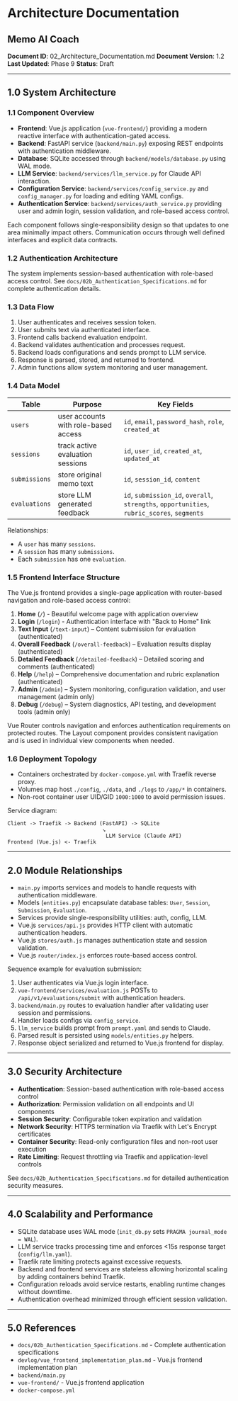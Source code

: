# Architecture Documentation
## Memo AI Coach

**Document ID**: 02_Architecture_Documentation.md
**Document Version**: 1.2
**Last Updated**: Phase 9
**Status**: Draft

---

## 1.0 System Architecture

### 1.1 Component Overview
- **Frontend**: Vue.js application (`vue-frontend/`) providing a modern reactive interface with authentication-gated access.
- **Backend**: FastAPI service (`backend/main.py`) exposing REST endpoints with authentication middleware.
- **Database**: SQLite accessed through `backend/models/database.py` using WAL mode.
- **LLM Service**: `backend/services/llm_service.py` for Claude API interaction.
- **Configuration Service**: `backend/services/config_service.py` and `config_manager.py` for loading and editing YAML configs.
- **Authentication Service**: `backend/services/auth_service.py` providing user and admin login, session validation, and role-based access control.

Each component follows single-responsibility design so that updates to one area minimally impact others. Communication occurs through well defined interfaces and explicit data contracts.

### 1.2 Authentication Architecture
The system implements session-based authentication with role-based access control. See `docs/02b_Authentication_Specifications.md` for complete authentication details.

### 1.3 Data Flow
1. User authenticates and receives session token.
2. User submits text via authenticated interface.
3. Frontend calls backend evaluation endpoint.
4. Backend validates authentication and processes request.
5. Backend loads configurations and sends prompt to LLM service.
6. Response is parsed, stored, and returned to frontend.
7. Admin functions allow system monitoring and user management.

### 1.4 Data Model
| Table | Purpose | Key Fields |
|-------|---------|------------|
| `users` | user accounts with role-based access | `id`, `email`, `password_hash`, `role`, `created_at` |
| `sessions` | track active evaluation sessions | `id`, `user_id`, `created_at`, `updated_at` |
| `submissions` | store original memo text | `id`, `session_id`, `content` |
| `evaluations` | store LLM generated feedback | `id`, `submission_id`, `overall`, `strengths`, `opportunities`, `rubric_scores`, `segments` |

Relationships:
- A `user` has many `sessions`.
- A `session` has many `submissions`.
- Each `submission` has one `evaluation`.

### 1.5 Frontend Interface Structure
The Vue.js frontend provides a single-page application with router-based navigation and role-based access control:

1. **Home** (`/`) - Beautiful welcome page with application overview
2. **Login** (`/login`) - Authentication interface with "Back to Home" link
3. **Text Input** (`/text-input`) – Content submission for evaluation (authenticated)
4. **Overall Feedback** (`/overall-feedback`) – Evaluation results display (authenticated)
5. **Detailed Feedback** (`/detailed-feedback`) – Detailed scoring and comments (authenticated)
6. **Help** (`/help`) – Comprehensive documentation and rubric explanation (authenticated)
7. **Admin** (`/admin`) – System monitoring, configuration validation, and user management (admin only)
8. **Debug** (`/debug`) – System diagnostics, API testing, and development tools (admin only)

Vue Router controls navigation and enforces authentication requirements on protected routes. The Layout component provides consistent navigation and is used in individual view components when needed.

### 1.6 Deployment Topology
- Containers orchestrated by `docker-compose.yml` with Traefik reverse proxy.
- Volumes map host `./config`, `./data`, and `./logs` to `/app/*` in containers.
- Non-root container user UID/GID `1000:1000` to avoid permission issues.

Service diagram:
```
Client -> Traefik -> Backend (FastAPI) -> SQLite
                              ↘
                               LLM Service (Claude API)
Frontend (Vue.js) <- Traefik
```

---

## 2.0 Module Relationships
- `main.py` imports services and models to handle requests with authentication middleware.
- Models (`entities.py`) encapsulate database tables: `User`, `Session`, `Submission`, `Evaluation`.
- Services provide single-responsibility utilities: auth, config, LLM.
- Vue.js `services/api.js` provides HTTP client with automatic authentication headers.
- Vue.js `stores/auth.js` manages authentication state and session validation.
- Vue.js `router/index.js` enforces route-based access control.

Sequence example for evaluation submission:
1. User authenticates via Vue.js login interface.
2. `vue-frontend/services/evaluation.js` POSTs to `/api/v1/evaluations/submit` with authentication headers.
3. `backend/main.py` routes to evaluation handler after validating user session and permissions.
4. Handler loads configs via `config_service`.
5. `llm_service` builds prompt from `prompt.yaml` and sends to Claude.
6. Parsed result is persisted using `models/entities.py` helpers.
7. Response object serialized and returned to Vue.js frontend for display.

---

## 3.0 Security Architecture
- **Authentication**: Session-based authentication with role-based access control
- **Authorization**: Permission validation on all endpoints and UI components
- **Session Security**: Configurable token expiration and validation
- **Network Security**: HTTPS termination via Traefik with Let's Encrypt certificates
- **Container Security**: Read-only configuration files and non-root user execution
- **Rate Limiting**: Request throttling via Traefik and application-level controls

See `docs/02b_Authentication_Specifications.md` for detailed authentication security measures.

---

## 4.0 Scalability and Performance
- SQLite database uses WAL mode (`init_db.py` sets `PRAGMA journal_mode = WAL`).
- LLM service tracks processing time and enforces <15s response target (`config/llm.yaml`).
- Traefik rate limiting protects against excessive requests.
- Backend and frontend services are stateless allowing horizontal scaling by adding containers behind Traefik.
- Configuration reloads avoid service restarts, enabling runtime changes without downtime.
- Authentication overhead minimized through efficient session validation.

---

## 5.0 References
- `docs/02b_Authentication_Specifications.md` - Complete authentication specifications
- `devlog/vue_frontend_implementation_plan.md` - Vue.js frontend implementation plan
- `backend/main.py`
- `vue-frontend/` - Vue.js frontend application
- `docker-compose.yml`
